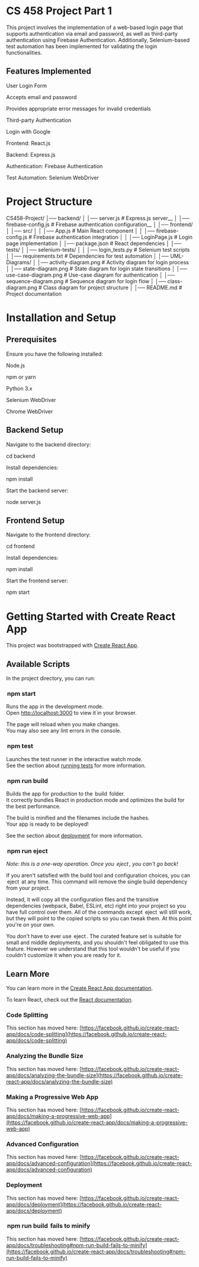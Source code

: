 # CS 458 Project Part 1 
This project involves  the implementation of a web-based login page that supports authentication via email and password, as well as third-party authentication using Firebase Authentication. Additionally, Selenium-based test automation has been implemented for validating the login functionalities.

## Features Implemented

User Login Form

Accepts email and password

Provides appropriate error messages for invalid credentials

Third-party Authentication

Login with Google

 Frontend: React.js

 Backend: Express.js

 Authentication: Firebase Authentication

 Test Automation: Selenium WebDriver

# Project Structure

CS458-Project/
│── backend/
│   │── server.js                   # Express.js server__
│   │── firebase-config.js         # Firebase authentication configuration__
│
│── frontend/
│   │── src/
│   │   │── App.js                 # Main React component
│   │   │── firebase-config.js      # Firebase authentication integration
│   │   │── LoginPage.js            # Login page implementation
│   │── package.json               # React dependencies
│
│── tests/
│   │── selenium-tests/
│   │   │── login_tests.py         # Selenium test scripts
│   │── requirements.txt           # Dependencies for test automation
│
│── UML-Diagrams/
│   │── activity-diagram.png       # Activity diagram for login process
│   │── state-diagram.png          # State diagram for login state transitions
│   │── use-case-diagram.png       # Use-case diagram for authentication
│   │── sequence-diagram.png       # Sequence diagram for login flow
│   │── class-diagram.png          # Class diagram for project structure
│
│── README.md                      # Project documentation


# Installation and Setup

## Prerequisites

Ensure you have the following installed:

Node.js

npm or yarn

Python 3.x

Selenium WebDriver

Chrome WebDriver

## Backend Setup

Navigate to the backend directory:

cd backend

Install dependencies:

npm install

Start the backend server:

node server.js

## Frontend Setup

Navigate to the frontend directory:

cd frontend

Install dependencies:

npm install

Start the frontend server:

npm start



# Getting Started with Create React App

This project was bootstrapped with [Create React App](https://github.com/facebook/create-react-app).

## Available Scripts

In the project directory, you can run:

### ⁠ npm start ⁠

Runs the app in the development mode.\
Open [http://localhost:3000](http://localhost:3000) to view it in your browser.

The page will reload when you make changes.\
You may also see any lint errors in the console.

### ⁠ npm test ⁠

Launches the test runner in the interactive watch mode.\
See the section about [running tests](https://facebook.github.io/create-react-app/docs/running-tests) for more information.

### ⁠ npm run build ⁠

Builds the app for production to the ⁠ build ⁠ folder.\
It correctly bundles React in production mode and optimizes the build for the best performance.

The build is minified and the filenames include the hashes.\
Your app is ready to be deployed!

See the section about [deployment](https://facebook.github.io/create-react-app/docs/deployment) for more information.

### ⁠ npm run eject ⁠

*Note: this is a one-way operation. Once you ⁠ eject ⁠, you can't go back!*

If you aren't satisfied with the build tool and configuration choices, you can ⁠ eject ⁠ at any time. This command will remove the single build dependency from your project.

Instead, it will copy all the configuration files and the transitive dependencies (webpack, Babel, ESLint, etc) right into your project so you have full control over them. All of the commands except ⁠ eject ⁠ will still work, but they will point to the copied scripts so you can tweak them. At this point you're on your own.

You don't have to ever use ⁠ eject ⁠. The curated feature set is suitable for small and middle deployments, and you shouldn't feel obligated to use this feature. However we understand that this tool wouldn't be useful if you couldn't customize it when you are ready for it.

## Learn More

You can learn more in the [Create React App documentation](https://facebook.github.io/create-react-app/docs/getting-started).

To learn React, check out the [React documentation](https://reactjs.org/).

### Code Splitting

This section has moved here: [https://facebook.github.io/create-react-app/docs/code-splitting](https://facebook.github.io/create-react-app/docs/code-splitting)

### Analyzing the Bundle Size

This section has moved here: [https://facebook.github.io/create-react-app/docs/analyzing-the-bundle-size](https://facebook.github.io/create-react-app/docs/analyzing-the-bundle-size)

### Making a Progressive Web App

This section has moved here: [https://facebook.github.io/create-react-app/docs/making-a-progressive-web-app](https://facebook.github.io/create-react-app/docs/making-a-progressive-web-app)

### Advanced Configuration

This section has moved here: [https://facebook.github.io/create-react-app/docs/advanced-configuration](https://facebook.github.io/create-react-app/docs/advanced-configuration)

### Deployment

This section has moved here: [https://facebook.github.io/create-react-app/docs/deployment](https://facebook.github.io/create-react-app/docs/deployment)

### ⁠ npm run build ⁠ fails to minify

This section has moved here: [https://facebook.github.io/create-react-app/docs/troubleshooting#npm-run-build-fails-to-minify](https://facebook.github.io/create-react-app/docs/troubleshooting#npm-run-build-fails-to-minify)

